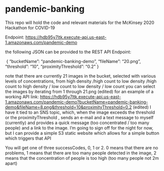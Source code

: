 # pandemic-banking
This repo will hold the code and relevant materials for the McKinsey 2020 Hackathon for COVID-19

Endpoint:
https://hdb95y7ltk.execute-api.us-east-1.amazonaws.com/pandemic-demo

the following JSON can be provided to the REST API Endpoint:

​
{
“bucketName”: “pandemic-banking-demo”,
“fileName”: “20.png”,
“threshold”: “10",
“proximityThreshold”: “0.2"
}

note that there are currently 21 images in the bucket, selected with various levels of concentrations, from high density /high count to low density /high count to high density / low count to low density / low count
you can select the images by iterating from 1 through 21.png (edited)
for an example of a working API link:
https://hdb95y7ltk.execute-api.us-east-1.amazonaws.com/pandemic-demo?bucketName=pandemic-banking-demo&fileName=8.png&threshold=10&proximityThreshold=0.2 (edited)
I have it tied to an SNS topic, which, when the image exceeds the threshold or the proximityThreshold , sends an e-mail and a text message to myself (currently) and provides a quick message (too concentrated / too many people) and a link to the image.
I’m going to sign off for the night for now, but I can provide a simple S3 static website which allows for a simple button which triggers that API

You will get one of three successCodes, 0, 1 or 2. 0 means that there are no problems, 1 means that there are too many people detected in the image, 2 means that the concentration of people is too high (too many people not 2m apart)
